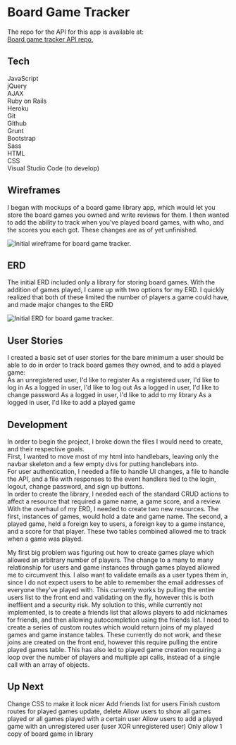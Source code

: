 # Board Game Tracker
The repo for the API for this app is available at:  
[Board game tracker API repo.](https://github.com/taharon/Project_2_API)

## Tech
JavaScript  
jQuery  
AJAX  
Ruby on Rails  
Heroku  
Git  
Github  
Grunt  
Bootstrap  
Sass  
HTML  
CSS  
Visual Studio Code (to develop)  

## Wireframes
I began with mockups of a board game library app, which would let you store the board games you owned and write reviews for them. I then wanted to add the ability to track when you've played board games, with who, and the scores you each got. These changes are as of  yet unfinished.

![Initial wireframe for board game tracker.](https://i.imgur.com/TQjORF2.jpg)


## ERD
The initial ERD included only a library for storing board games. With the addition of games played, I came up with two options for my ERD. I quickly realized that both of these limited the number of players a game could have, and made major changes to the ERD

![Initial ERD for board game tracker.](https://i.imgur.com/CdaQuBy.jpg)

## User Stories
I created a basic set of user stories for the bare minimum a user should be able to do in order to track board games they owned, and to add a played game:  
As an unregistered user, I'd like to register 
As a registered user, I'd like to log in 
As a logged in user, I'd like to log out 
As a logged in user, I'd like to change password 
As a logged in user, I'd like to add to my library 
As a logged in user, I'd like to add a played game 

## Development
In order to begin the project, I broke down the files I would need to create, and their respective goals.  
First, I wanted to move most of my html into handlebars, leaving only the navbar skeleton and a few empty divs for putting handlebars into.  
For user authentication, I needed a file to handle UI changes, a file to handle the API, and a file with responses to the event handlers tied to the login, logout, change password, and sign up buttons.  
In order to create the library, I needed each of the standard CRUD actions to affect a resource that required a game name, a game score, and a review.  
With the overhaul of my ERD, I needed to create two new resources. The first, instances of games, would hold a date and game name. The second, a played game, held a foreign key to users, a foreign key to a game instance, and a score for that player. These two tables combined allowed me to track when a game was played.  

My first big problem was figuring out how to create games playe which allowed an arbitrary number of players. The change to a many to many relationship for users and game instances through games played allowed me to circumvent this.
I also want to validate emails as a user types them in, since I do not expect users to be able to remember the email addresses of everyone they've played with. This currently works by pulling the entire users list to the front end and validating on the fly, however this is both ineffiient and a security risk. My solution to this, while currently not implemented, is to create a friends list that allows players to add nicknames for friends, and then allowing autocompletion using the friends list.
I need to create a series of custom routes which would return joins of my played games and game instance tables. These currently do not work, and these joins are created on the front end, however this require pulling the entire played games table. This has also led to played game creation requiring a loop over the number of players and multiple api calls, instead of a single call with an array of objects.

## Up Next
Change CSS to make it look nicer
Add friends list for users
Finish custom routes for played games update, delete
Allow users to show all games played or all games played with a certain user
Allow users to add a played game with an unregistered user (user XOR unregistered user)
Only allow 1 copy of board game in library
